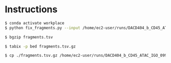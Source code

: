 # Instructions

```bash
$ conda activate workplace
$ python fix_fragments.py --input /home/ec2-user/runs/DACD404_b_CD45_ATAC_IGO_09971_4/outs/fragments.tsv.gz
```

```bash
$ bgzip fragments.tsv
```

```bash
$ tabix -p bed fragments.tsv.gz
```

```bash
$ cp ./fragments.tsv.gz /home/ec2-user/runs/DACD404_b_CD45_ATAC_IGO_09971_4/outs/fragments.tsv.gz
```
